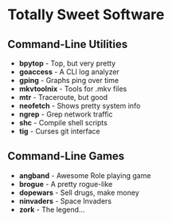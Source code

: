 # Totally Sweet Software

## Command-Line Utilities

- **bpytop** - Top, but very pretty
- **goaccess** - A CLI log analyzer
- **gping** - Graphs ping over time 
- **mkvtoolnix** - Tools for .mkv files
- **mtr** - Traceroute, but good
- **neofetch** - Shows pretty system info
- **ngrep** - Grep network traffic
- **shc** - Compile shell scripts
- **tig** - Curses git interface
 
## Command-Line Games

- **angband** - Awesome Role playing game
- **brogue** - A pretty rogue-like
- **dopewars** - Sell drugs, make money
- **ninvaders** - Space Invaders
- **zork** - The legend...
